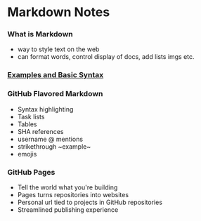 # Markdown Notes

### What is Markdown
- way to style text on the web
- can format words, control display of docs, add lists imgs etc.

### [Examples and Basic Syntax](https://guides.github.com/features/mastering-markdown/)

### GitHub Flavored Markdown
- Syntax highlighting
- Task lists
- Tables
- SHA references
- username @ mentions
- strikethrough ~example~
- emojis 

### GitHub Pages
- Tell the world what you're building
- Pages turns repositories into websites
- Personal url tied to projects in GitHub repositories
- Streamlined publishing experience
